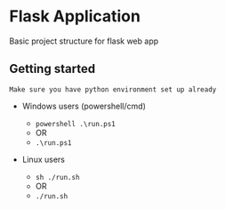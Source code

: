 # Flask Application
Basic project structure for flask web app
## Getting started
```
Make sure you have python environment set up already
```
* Windows users (powershell/cmd)
    - ```powershell .\run.ps1```
    - OR 
    - ```.\run.ps1```

* Linux users
    - ```sh ./run.sh```
    - OR 
    - ```./run.sh```